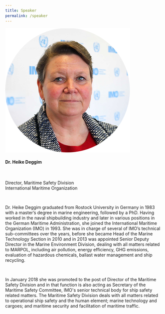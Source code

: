 ```yaml
---
title: Speaker
permalink: /speaker
---
```

<section class="bp-section ">
  <div class="bp-container is-fluid">
    <div class="row">
        <div class="col is-full has-text-left padding--top--xl"> 
          <p></p>
          <div class="row">
            <div class="col is-3">
              <img src="/images/Heike-Deggim.png">
            </div>
            <div class="col is-9" style="text-align: justified">
              <h4>Dr. Heike Deggim</h4><br>
<p>Director, Maritime Safety Division<br>
International Maritime Organization</p><br>
<p>Dr. Heike Deggim graduated from Rostock University in Germany in 1983 with a master’s degree in marine engineering, followed by a PhD. Having worked in the naval shipbuilding industry and later in various positions in the German Maritime Administration, she joined the International Maritime Organization (IMO) in 1993. She was in charge of several of IMO’s technical sub-committees over the years, before she became Head of the Marine Technology Section in 2010 and in 2013 was appointed Senior Deputy Director in the Marine Environment Division, dealing with all matters related to MARPOL, including air pollution, energy efficiency, GHG emissions, evaluation of hazardous chemicals, ballast water management and ship recycling.</p><br>
<p>
In January 2018 she was promoted to the post of Director of the Maritime Safety Division and in that function is also acting as Secretary of the Maritime Safety Committee, IMO's senior technical body for ship safety related matters. The Maritime Safety Division deals with all matters related to operational ship safety and the human element; marine technology and cargoes; and maritime security and facilitation of maritime traffic.</p>
            </div>
          </div> 
          <p></p>
        </div>
    </div>
  </div>
</section>